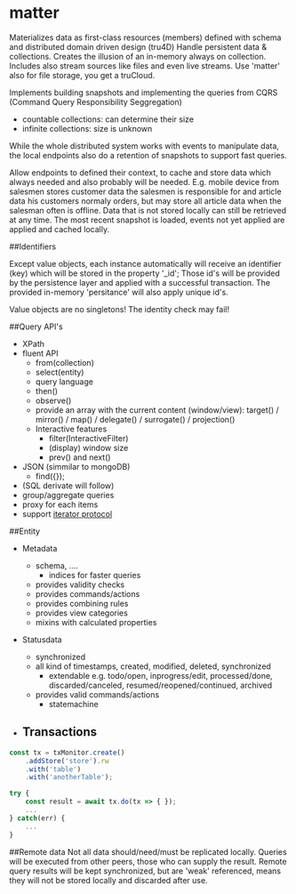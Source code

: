 matter
======

Materializes data as first-class resources (members) defined with schema and distributed domain driven design (tru4D)
Handle persistent data & collections. Creates the illusion of an in-memory always on collection.
Includes also stream sources like files and even live streams. 
Use 'matter' also for file storage, you get a truCloud. 

Implements building snapshots and implementing the queries from CQRS (Command Query Responsibility Seggregation)

* countable collections: can determine their size
* infinite collections: size is unknown

While the whole distributed system works with events to manipulate data, the local endpoints also do a retention 
of snapshots to support fast queries.

Allow endpoints to defined their context, to cache and store data which always needed and also probably will be needed.
E.g. mobile device from salesmen stores customer data the salesmen is responsible for and article data his customers
normaly orders, but may store all article data when the salesman often is offline. 
Data that is not stored locally can still be retrieved at any time. The most recent snapshot is loaded, events not yet 
applied are applied and cached locally.

##Identifiers

Except value objects, each instance automatically will receive an identifier (key) which will be stored in the property '_id';
Those id's will be provided by the persistence layer and applied with a successful transaction. The provided in-memory 
'persitance' will also apply unique id's.   

Value objects are no singletons! The identity check may fail!  

##Query API's
- XPath
- fluent API
    - from(collection)
    - select(entity)
    - query language
    - then() 
    - observe()
    - provide an array with the current content (window/view): target() / mirror() / map() / delegate() / surrogate() / projection()
    - Interactive features
        - filter(InteractiveFilter)
        - (display) window size
        - prev() and next()
- JSON (simmilar to mongoDB)
    - find({});
- (SQL derivate will follow)
- group/aggregate queries
- proxy for each items
- support [iterator protocol](https://developer.mozilla.org/en-US/docs/Web/JavaScript/Reference/Iteration_protocols#The_iterable_protocol)

##Entity

- Metadata
    - schema, ....
        - indices for faster queries
    - provides validity checks
    - provides commands/actions
    - provides combining rules
    - provides view categories
    - mixins with calculated properties
   
    
- Statusdata
    - synchronized
    - all kind of timestamps, created, modified, deleted, synchronized
        - extendable e.g. todo/open, inprogress/edit, processed/done, discarded/canceled, resumed/reopened/continued, archived 
    - provides valid commands/actions
        - statemachine

- Transactions
    - 
    
````js
const tx = txMonitor.create()
    .addStore('store').rw
    .with('table')
    .with('anotherTable');

try {
    const result = await tx.do(tx => { });
    ...
} catch(err) {
    ...
}

````

##Remote data
Not all data should/need/must be replicated locally. Queries will be executed from other peers, those who can supply the 
result. Remote query results will be kept synchronized, but are 'weak' referenced, means they will not be stored locally
and discarded after use.
